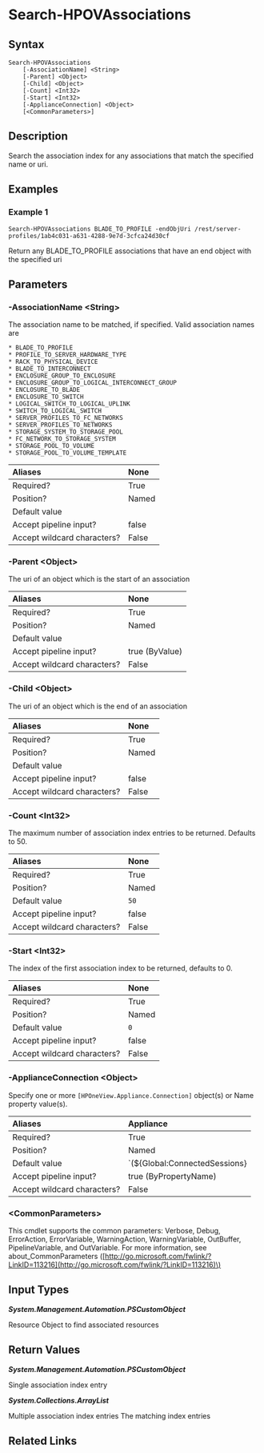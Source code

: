 ﻿---
description: Search the association index.
---

# Search-HPOVAssociations

## Syntax

```text
Search-HPOVAssociations
    [-AssociationName] <String>
    [-Parent] <Object>
    [-Child] <Object>
    [-Count] <Int32>
    [-Start] <Int32>
    [-ApplianceConnection] <Object>
    [<CommonParameters>]
```

## Description

Search the association index for any associations that match the specified name or uri.

## Examples

###  Example 1 

```text
Search-HPOVAssociations BLADE_TO_PROFILE -endObjUri /rest/server-profiles/1ab4c031-a631-4288-9e7d-3cfca24d30cf

```

Return any BLADE_TO_PROFILE associations that have an end object with the specified uri

## Parameters

### -AssociationName &lt;String&gt;

The association name to be matched, if specified.  Valid association names are 

    * BLADE_TO_PROFILE
    * PROFILE_TO_SERVER_HARDWARE_TYPE
    * RACK_TO_PHYSICAL_DEVICE
    * BLADE_TO_INTERCONNECT
    * ENCLOSURE_GROUP_TO_ENCLOSURE
    * ENCLOSURE_GROUP_TO_LOGICAL_INTERCONNECT_GROUP
    * ENCLOSURE_TO_BLADE
    * ENCLOSURE_TO_SWITCH
    * LOGICAL_SWITCH_TO_LOGICAL_UPLINK
    * SWITCH_TO_LOGICAL_SWITCH
    * SERVER_PROFILES_TO_FC_NETWORKS
    * SERVER_PROFILES_TO_NETWORKS
    * STORAGE_SYSTEM_TO_STORAGE_POOL
    * FC_NETWORK_TO_STORAGE_SYSTEM
    * STORAGE_POOL_TO_VOLUME
    * STORAGE_POOL_TO_VOLUME_TEMPLATE

| Aliases | None |
| :--- | :--- |
| Required? | True |
| Position? | Named |
| Default value |  |
| Accept pipeline input? | false |
| Accept wildcard characters? | False |

### -Parent &lt;Object&gt;

The uri of an object which is the start of an association

| Aliases | None |
| :--- | :--- |
| Required? | True |
| Position? | Named |
| Default value |  |
| Accept pipeline input? | true (ByValue) |
| Accept wildcard characters? | False |

### -Child &lt;Object&gt;

The uri of an object which is the end of an association

| Aliases | None |
| :--- | :--- |
| Required? | True |
| Position? | Named |
| Default value |  |
| Accept pipeline input? | false |
| Accept wildcard characters? | False |

### -Count &lt;Int32&gt;

The maximum number of association index entries to be returned.  Defaults to 50.

| Aliases | None |
| :--- | :--- |
| Required? | True |
| Position? | Named |
| Default value | `50` |
| Accept pipeline input? | false |
| Accept wildcard characters? | False |

### -Start &lt;Int32&gt;

The index of the first association index to be returned, defaults to 0.

| Aliases | None |
| :--- | :--- |
| Required? | True |
| Position? | Named |
| Default value | `0` |
| Accept pipeline input? | false |
| Accept wildcard characters? | False |

### -ApplianceConnection &lt;Object&gt;

Specify one or more `[HPOneView.Appliance.Connection]` object(s) or Name property value(s).

| Aliases | Appliance |
| :--- | :--- |
| Required? | True |
| Position? | Named |
| Default value | `(${Global:ConnectedSessions} | ? Default)` |
| Accept pipeline input? | true (ByPropertyName) |
| Accept wildcard characters? | False |

### &lt;CommonParameters&gt;

This cmdlet supports the common parameters: Verbose, Debug, ErrorAction, ErrorVariable, WarningAction, WarningVariable, OutBuffer, PipelineVariable, and OutVariable. For more information, see about\_CommonParameters \([http://go.microsoft.com/fwlink/?LinkID=113216](http://go.microsoft.com/fwlink/?LinkID=113216)\)

## Input Types

_**System.Management.Automation.PSCustomObject**_

Resource Object to find associated resources

## Return Values

_**System.Management.Automation.PSCustomObject**_

Single association index entry

_**System.Collections.ArrayList**_

Multiple association index entries 
 The matching index entries

## Related Links

